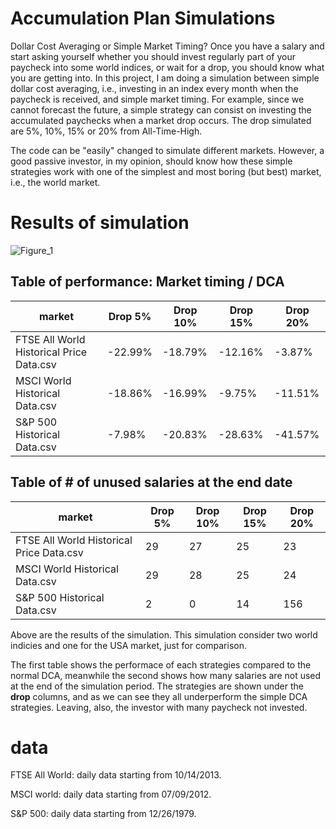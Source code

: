 # Accumulation Plan Simulations
Dollar Cost Averaging or Simple Market Timing? Once you have a salary and start asking yourself whether you should invest regularly part of your paycheck into some world indices, or wait for a drop, you should know what you are getting into. In this project, I am doing a simulation between simple dollar cost averaging, i.e., investing in an index every month when the paycheck is received, and simple market timing. For example, since we cannot forecast the future, a simple strategy can consist on investing the accumulated paychecks when a market drop occurs. The drop simulated are 5%, 10%, 15% or 20% from All-Time-High.

The code can be "easily" changed to simulate different markets. However, a good passive investor, in my opinion, should know how these simple strategies work with one of the simplest and most boring (but best) market, i.e., the world market.

# Results of simulation

![Figure_1](https://github.com/zkivo/accumulation-plan-simulation/assets/58048638/f1897b36-b0a2-478e-a99f-ff66079f0811)

## Table of performance: Market timing / DCA

|market                                  |Drop 5%|Drop 10%|Drop 15%|Drop 20%|
|----------------------------------------|-------|--------|--------|--------|
|FTSE All World Historical Price Data.csv|-22.99% |-18.79%  |-12.16%  |-3.87%   |
|MSCI World Historical Data.csv          |-18.86% |-16.99%  |-9.75%   |-11.51%  |
|S&P 500 Historical Data.csv             |-7.98%  |-20.83%  |-28.63%  |-41.57%  |

## Table of # of unused salaries at the end date

|market                                  |Drop 5%|Drop 10%|Drop 15%|Drop 20%|
|----------------------------------------|-------|--------|--------|--------|
|FTSE All World Historical Price Data.csv|29     |27      |25      |23      |
|MSCI World Historical Data.csv          |29     |28      |25      |24      |
|S&P 500 Historical Data.csv             |2      |0       |14      |156     |

Above are the results of the simulation. This simulation consider two world indicies and one for the USA market, just for comparison.

The first table shows the performace of each strategies compared to the normal DCA, meanwhile the second shows how many salaries are not used at the end of the simulation period. The strategies are shown under the **drop** columns, and as we can see they all underperform the simple DCA strategies. Leaving, also, the investor with many paycheck not invested.  

# data
FTSE All World: daily data starting from 10/14/2013.

MSCI world: daily data starting from 07/09/2012.

S&P 500: daily data starting from 12/26/1979.


